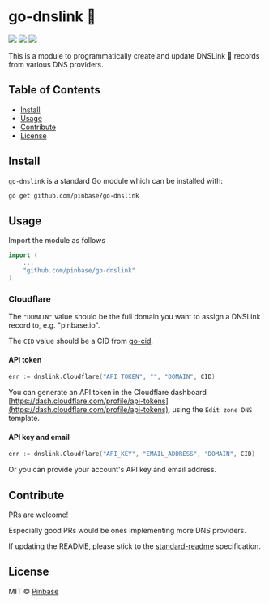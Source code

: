 # go-dnslink 🔗

[![](https://img.shields.io/badge/made%20by-Pinbase-blue.svg?style=flat-square)](https://pinbase.io)
[![](https://img.shields.io/github/license/pinbase/go-dnslink)](https://github.com/pinbase/go-dnslink)
[![](https://img.shields.io/badge/readme%20style-standard-brightgreen.svg?style=flat-square)](https://github.com/RichardLitt/standard-readme)

This is a module to programmatically create and update DNSLink 🔗 records from various DNS providers.

## Table of Contents

- [Install](#install)
- [Usage](#usage)
- [Contribute](#contribute)
- [License](#license)

## Install

`go-dnslink` is a standard Go module which can be installed with:

```sh
go get github.com/pinbase/go-dnslink
```

## Usage

Import the module as follows

```go
import (
	...
	"github.com/pinbase/go-dnslink"
)
```

### Cloudflare

The `"DOMAIN"` value should be the full domain you want to assign a DNSLink record to, e.g. "pinbase.io".

The `CID` value should be a CID from [go-cid](https://github.com/ipfs/go-cid).

#### API token

```go
err := dnslink.Cloudflare("API_TOKEN", "", "DOMAIN", CID)
```

You can generate an API token in the Cloudflare dashboard [https://dash.cloudflare.com/profile/api-tokens](https://dash.cloudflare.com/profile/api-tokens), using the `Edit zone DNS` template.

#### API key and email

```go
err := dnslink.Cloudflare("API_KEY", "EMAIL_ADDRESS", "DOMAIN", CID)
```

Or you can provide your account's API key and email address.

## Contribute

PRs are welcome!

Especially good PRs would be ones implementing more DNS providers.

If updating the README, please stick to the [standard-readme](https://github.com/RichardLitt/standard-readme) specification.

## License

MIT © [Pinbase](https://pinbase.io)

